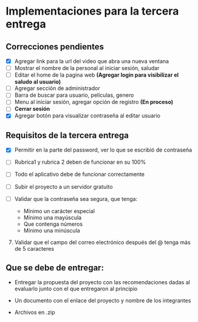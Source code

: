 # Implementaciones para la tercera entrega

## Correcciones pendientes

- [x] Agregar link para la url del video que abra una nueva ventana
- [ ] Mostrar el nombre de la personal al iniciar sesión, saludar
- [ ] Editar el home de la pagina web **(Agregar login para visibilizar el saludo al usuario)**
- [ ] Agregar sección de administrador
- [ ] Barra de buscar para usuario, películas, genero
- [ ] Menu al iniciar sesión, agregar opción de registro **(En proceso)**
- [ ] **Cerrar sesión**
- [x] Agregar botón para visualizar contraseña al editar usuario

## Requisitos de la tercera entrega

- [x] Permitir en la parte del password, ver lo que se escribió de contraseña

- [ ] Rubrica1 y rubrica 2 deben de funcionar en su 100%

- [ ] Todo el aplicativo debe de funcionar correctamente

- [ ] Subir el proyecto a un servidor gratuito

- [ ] Validar que la contraseña sea segura, que tenga:

    - Mínimo un carácter especial
    - Mínimo una mayúscula
    - Que contenga números
    - Mínimo una minúscula

7. Validar que el campo del correo electrónico después del @ tenga más de 5 caracteres

## Que se debe de entregar:

- Entregar la propuesta del proyecto con las recomendaciones dadas al evaluarlo junto con el que entregaron al principio

- Un documento con el enlace del proyecto y nombre de los integrantes

- Archivos en .zip
